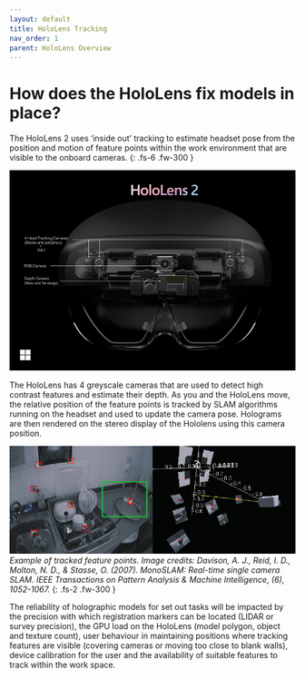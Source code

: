 ```yaml
---
layout: default
title: HoloLens Tracking
nav_order: 1
parent: HoloLens Overview
---
```


# How does the HoloLens fix models in place?

The HoloLens 2 uses ‘inside out’ tracking to estimate headset pose from the position and motion of feature points within the work environment that are visible to the onboard cameras.
{: .fs-6 .fw-300 }

![HoloLens 2 Cameras](../img/HoloLens2FrontView.png "HoloLens 2 Cameras")

The HoloLens has 4 greyscale cameras that are used to detect high contrast features and estimate their depth. As you and the HoloLens move, the relative position of the feature points is tracked by SLAM algorithms running on the headset and used to update the camera pose. Holograms are then rendered on the stereo display of the Hololens using this camera position.

![SLAM Example](../img/SlamExample.jpg "SLAM Example")
_Example of tracked feature points. Image credits: Davison, A. J., Reid, I. D., Molton, N. D., & Stasse, O. (2007). MonoSLAM: Real-time single camera SLAM. IEEE Transactions on Pattern Analysis & Machine Intelligence, (6), 1052-1067._
{: .fs-2 .fw-300 }

The reliability of holographic models for set out tasks will be impacted by the precision with which registration markers can be located (LIDAR or survey precision), the GPU load on the HoloLens (model polygon, object and texture count), user behaviour in maintaining positions where tracking features are visible (covering cameras or moving too close to blank walls), device calibration for the user and the availability of suitable features to track within the work space.
